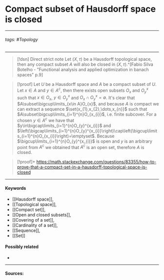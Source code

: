 # Compact subset of Hausdorff space is closed
***
###### tags: #Topology 
***
>[!dsn] Direct strict note
>Let $(X,\tau)$ be a Hausdorff topological space, then any compact subset $A$ will also be closed in $(X,\tau)$.^[Fabio Silva Botelho - "Functional analysis and applied optimization in banach spaces" p.9]

>[!proof]
>Let $U$ be a Hausdorff space and $A$ be a compact subset of $U$. Let $x\in A$ and $y\in A^{c}$, then there exists open subsets $O_{x}$ and $O_{y}^{x}$ such that $x\in O_{x}$, $y\in O_{y}^{x}$ and $O_{x}\cap O_{y}^{x}=\emptyset$. It's clear that $A\subset\bigcup\limits_{x\in A}O_{x}$, and because $A$ is compact we can extract a sequence $\set{x_{1},x_{2},\dots,x_{n}}$ such that $A\subset\bigcup\limits_{i=1}^{n}O_{x_{i}}$, i.e. finite subcover. For a chosen $y\in A^{c}$ we have that $y\in\bigcap\limits_{i=1}^{n}O_{y}^{x_{i}}$ and $\left(\bigcap\limits_{i=1}^{n}O_{y}^{x_{i}}\right)\cap\left(\bigcup\limits_{i=1}^{n}O_{x_{i}}\right)=\emptyset$. Because $\bigcup\limits_{i=1}^{n}O_{y}^{x_{i}}$ is open and $y$ is an arbitrary point from $A^{c}$ we obtained that $A^{c}$ is an open set, therefore $A$ is closed.

>[!proof]+
>https://math.stackexchange.com/questions/83355/how-to-prove-that-a-compact-set-in-a-hausdorff-topological-space-is-closed
***
#### Keywords
- [[Hausdorff space]],
- [[Topological space]],
- [[Compact set]],
- [[Open and closed subsets]],
- [[Covering of a set]],
- [[Cardinality of a set]],
- [[Sequence]],
- [[Set]]
#### Possibly related
- 
***
#### Sources: